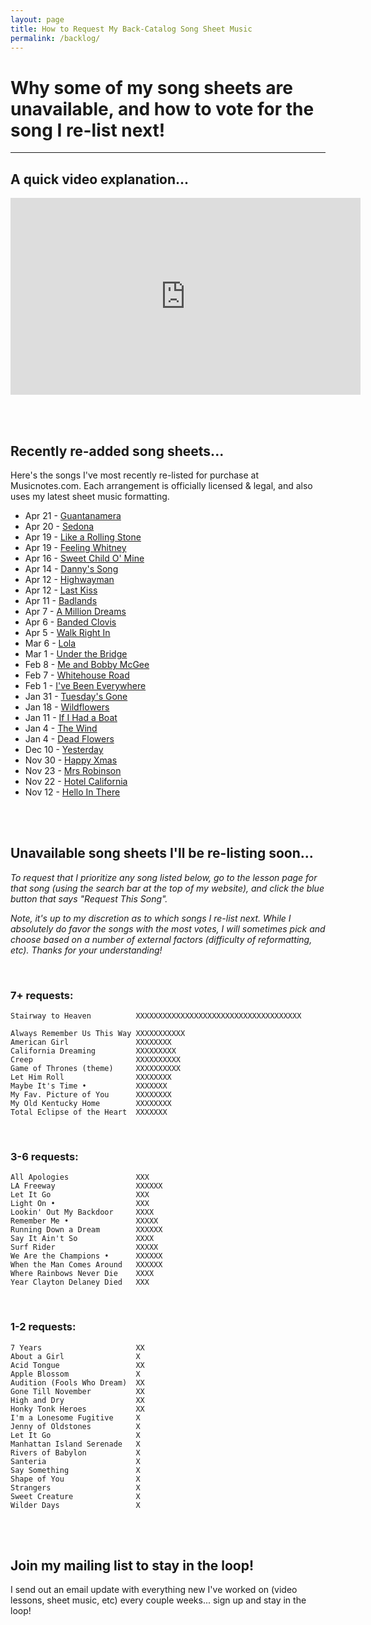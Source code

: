 ```yaml
---
layout: page
title: How to Request My Back-Catalog Song Sheet Music
permalink: /backlog/
---
```


<h1>Why some of my song sheets are unavailable, and how to vote for the song I re-list next!</h1>

<hr />

<h2>A quick video explanation...</h2>

<iframe width="560" height="315" src="https://www.youtube.com/embed/LlmYxrMCRHE" frameborder="0" allow="accelerometer; autoplay; encrypted-media; gyroscope; picture-in-picture" allowfullscreen></iframe>

<br /><br />

<h2>Recently re-added song sheets...</h2>

Here's the songs I've most recently re-listed for purchase at Musicnotes.com. Each arrangement is officially licensed & legal, and also uses my latest sheet music formatting.

- Apr 21 - [Guantanamera](https://playsongnotes.com/lessons/211/)
- Apr 20 - [Sedona](https://playsongnotes.com/lessons/313/)
- Apr 19 - [Like a Rolling Stone](https://playsongnotes.com/lessons/33/)
- Apr 19 - [Feeling Whitney](https://playsongnotes.com/lessons/91/)
- Apr 16 - [Sweet Child O' Mine](https://playsongnotes.com/lessons/156/)
- Apr 14 - [Danny's Song](https://playsongnotes.com/lessons/95/)
- Apr 12 - [Highwayman](https://playsongnotes.com/lessons/55/)
- Apr 12 - [Last Kiss](https://playsongnotes.com/lessons/87/)
- Apr 11 - [Badlands](https://playsongnotes.com/lessons/44/)
- Apr 7  - [A Million Dreams](https://playsongnotes.com/lessons/128/)
- Apr 6  - [Banded Clovis](https://playsongnotes.com/lessons/291/)
- Apr 5  - [Walk Right In](https://playsongnotes.com/lessons/277/)
- Mar 6  - [Lola](https://playsongnotes.com/lessons/427/)
- Mar 1  - [Under the Bridge](https://playsongnotes.com/lessons/419/)
- Feb 8  - [Me and Bobby McGee](https://playsongnotes.com/lessons/114/)
- Feb 7  - [Whitehouse Road](https://playsongnotes.com/lessons/109/)
- Feb 1  - [I've Been Everywhere](https://playsongnotes.com/lessons/170/)
- Jan 31 - [Tuesday's Gone](https://playsongnotes.com/lessons/100/)
- Jan 18 - [Wildflowers](https://playsongnotes.com/lessons/232/)
- Jan 11 - [If I Had a Boat](https://playsongnotes.com/lessons/229/)
- Jan 4  - [The Wind](https://playsongnotes.com/lessons/254/)
- Jan 4  - [Dead Flowers](https://playsongnotes.com/lessons/79/)
- Dec 10 - [Yesterday](https://playsongnotes.com/lessons/242/)
- Nov 30 - [Happy Xmas](https://playsongnotes.com/lessons/35/)
- Nov 23 - [Mrs Robinson](https://playsongnotes.com/lessons/51/)
- Nov 22 - [Hotel California](https://playsongnotes.com/lessons/31/)
- Nov 12 - [Hello In There](https://playsongnotes.com/lessons/295/)

<br /><br />

<h2>Unavailable song sheets I'll be re-listing soon...</h2>

<p><em>To request that I prioritize any song listed below, go to the lesson page for that song (using the search bar at the top of my website), and click the blue button that says "Request This Song".</em></p>

<p><em>Note, it's up to my discretion as to which songs I re-list next. While I absolutely do favor the songs with the most votes, I will sometimes pick and choose based on a number of external factors (difficulty of reformatting, etc). Thanks for your understanding!</em></p>

<br />

<h3>7+ requests:</h3>

    Stairway to Heaven          XXXXXXXXXXXXXXXXXXXXXXXXXXXXXXXXXXXXX

    Always Remember Us This Way XXXXXXXXXXX
    American Girl               XXXXXXXX
    California Dreaming         XXXXXXXXX
    Creep                       XXXXXXXXXX
    Game of Thrones (theme)     XXXXXXXXXX
    Let Him Roll                XXXXXXXX
    Maybe It's Time •           XXXXXXX
    My Fav. Picture of You      XXXXXXXX
    My Old Kentucky Home        XXXXXXXX
    Total Eclipse of the Heart  XXXXXXX

<br />
<h3>3-6 requests:</h3>

    All Apologies               XXX
    LA Freeway                  XXXXXX
    Let It Go                   XXX
    Light On •                  XXX
    Lookin' Out My Backdoor     XXXX
    Remember Me •               XXXXX
    Running Down a Dream        XXXXXX
    Say It Ain't So             XXXX
    Surf Rider                  XXXXX
    We Are the Champions •      XXXXXX
    When the Man Comes Around   XXXXXX
    Where Rainbows Never Die    XXXX
    Year Clayton Delaney Died   XXX

<br />
<h3>1-2 requests:</h3>

    7 Years                     XX
    About a Girl                X
    Acid Tongue                 XX
    Apple Blossom               X
    Audition (Fools Who Dream)  XX
    Gone Till November          XX
    High and Dry                XX
    Honky Tonk Heroes           XX
    I'm a Lonesome Fugitive     X
    Jenny of Oldstones          X
    Let It Go                   X
    Manhattan Island Serenade   X
    Rivers of Babylon           X
    Santeria                    X  
    Say Something               X
    Shape of You                X
    Strangers                   X
    Sweet Creature              X
    Wilder Days                 X

<br /><br />

<h2>Join my mailing list to stay in the loop!</h2>
<p>I send out an email update with everything new I've worked on (video lessons, sheet music, etc) every couple weeks... sign up and stay in the loop!</p>
<script async data-uid="200aea9186" src="https://songnotes.ck.page/200aea9186/index.js"></script>
